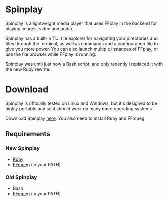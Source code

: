# Spinplay
Spinplay is a lightweight media player that uses FFplay in the backend for playing images, video and audio.

Spinplay has a built-in TUI file explorer for navigating your directories and files through the terminal, as well as commands and a configuration file to give you more power. You can also launch multiple instances of FFplay, or use the file browser while FFplay is running.


Spinplay was until just now a Bash script, and only recently I replaced it with the new Ruby rewrite.

# Download
Spinplay is officially tested on Linux and Windows, but it's designed to be highly portable and so it should work on many more operating systems

Download Spinplay [here](https://github.com/spacebanana420/Spinplay/releases/). You also need to install Ruby and FFmpeg

## Requirements

### New Spinplay
* [Ruby](https://www.ruby-lang.org/en/)
* [FFmpeg](https://ffmpeg.org/) (in your PATH)

### Old Spinplay
* Bash
* [FFmpeg](https://ffmpeg.org/) (in your PATH)
